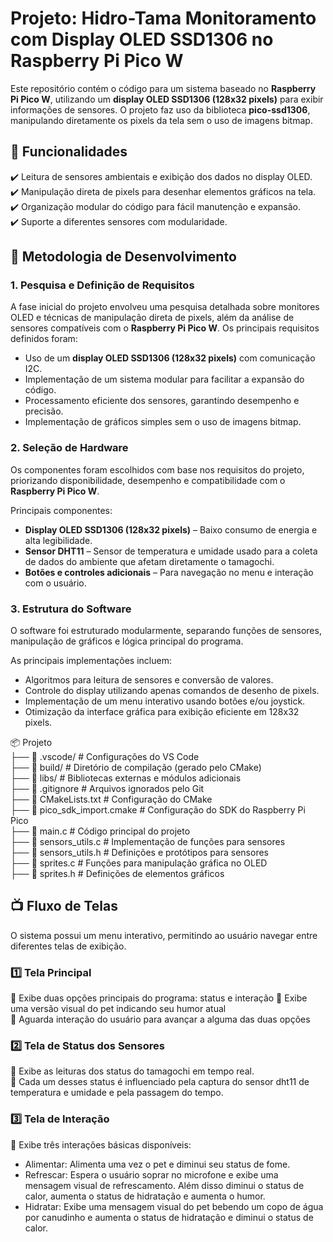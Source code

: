 # Projeto: Hidro-Tama Monitoramento com Display OLED SSD1306 no Raspberry Pi Pico W  

Este repositório contém o código para um sistema baseado no **Raspberry Pi Pico W**, utilizando um **display OLED SSD1306 (128x32 pixels)** para exibir informações de sensores. O projeto faz uso da biblioteca **pico-ssd1306**, manipulando diretamente os pixels da tela sem o uso de imagens bitmap.  

## 📌 **Funcionalidades**  
✔️ Leitura de sensores ambientais e exibição dos dados no display OLED.  
✔️ Manipulação direta de pixels para desenhar elementos gráficos na tela.  
✔️ Organização modular do código para fácil manutenção e expansão.  
✔️ Suporte a diferentes sensores com modularidade.  

## 🔧 **Metodologia de Desenvolvimento**  

### **1. Pesquisa e Definição de Requisitos**  
A fase inicial do projeto envolveu uma pesquisa detalhada sobre monitores OLED e técnicas de manipulação direta de pixels, além da análise de sensores compatíveis com o **Raspberry Pi Pico W**. Os principais requisitos definidos foram:  

- Uso de um **display OLED SSD1306 (128x32 pixels)** com comunicação I2C.  
- Implementação de um sistema modular para facilitar a expansão do código.  
- Processamento eficiente dos sensores, garantindo desempenho e precisão.  
- Implementação de gráficos simples sem o uso de imagens bitmap.  

### **2. Seleção de Hardware**  
Os componentes foram escolhidos com base nos requisitos do projeto, priorizando disponibilidade, desempenho e compatibilidade com o **Raspberry Pi Pico W**.  

Principais componentes:  
- **Display OLED SSD1306 (128x32 pixels)** – Baixo consumo de energia e alta legibilidade.  
- **Sensor DHT11** – Sensor de temperatura e umidade usado para a coleta de dados do ambiente que afetam diretamente o tamagochi.  
- **Botões e controles adicionais** – Para navegação no menu e interação com o usuário.  

### **3. Estrutura do Software**  
O software foi estruturado modularmente, separando funções de sensores, manipulação de gráficos e lógica principal do programa.  

As principais implementações incluem:  
- Algoritmos para leitura de sensores e conversão de valores.  
- Controle do display utilizando apenas comandos de desenho de pixels.  
- Implementação de um menu interativo usando botões e/ou joystick.  
- Otimização da interface gráfica para exibição eficiente em 128x32 pixels.  

📦 Projeto  
 ├── 📂 .vscode/            # Configurações do VS Code  
 ├── 📂 build/              # Diretório de compilação (gerado pelo CMake)  
 ├── 📂 libs/               # Bibliotecas externas e módulos adicionais  
 ├── 📄 .gitignore          # Arquivos ignorados pelo Git  
 ├── 📄 CMakeLists.txt      # Configuração do CMake  
 ├── 📄 pico_sdk_import.cmake  # Configuração do SDK do Raspberry Pi Pico  
 ├── 📄 main.c              # Código principal do projeto  
 ├── 📄 sensors_utils.c     # Implementação de funções para sensores  
 ├── 📄 sensors_utils.h     # Definições e protótipos para sensores  
 ├── 📄 sprites.c           # Funções para manipulação gráfica no OLED  
 ├── 📄 sprites.h           # Definições de elementos gráficos  


## 📺 **Fluxo de Telas**  
O sistema possui um menu interativo, permitindo ao usuário navegar entre diferentes telas de exibição.  

### **1️⃣ Tela Principal**  
📌 Exibe duas opções principais do programa: status e interação
📌 Exibe uma versão visual do pet indicando seu humor atual  
📌 Aguarda interação do usuário para avançar a alguma das duas opções  

### **2️⃣ Tela de Status dos Sensores**  
📌 Exibe as leituras dos status do tamagochi em tempo real.  
📌 Cada um desses status é influenciado pela captura do sensor dht11 de temperatura e umidade e pela passagem do tempo.

### **3️⃣ Tela de Interação**
📌 Exibe três interações básicas disponíveis:
- Alimentar: Alimenta uma vez o pet e diminui seu status de fome.
- Refrescar: Espera o usuário soprar no microfone e exibe uma mensagem visual de refrescamento. Além disso diminui o status de calor, aumenta o status de hidratação e aumenta o humor.
- Hidratar: Exibe uma mensagem visual do pet bebendo um copo de água por canudinho e aumenta o status de hidratação e diminui o status de calor.
